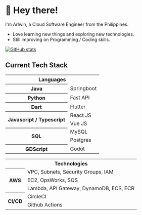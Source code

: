 # :wave: Hey there!
I'm Arlwin, a Cloud Software Engineer from the Philippines. 
- Love learning new things and exploring new technologies.
- Still improving on Programming / Coding skills.

[![GitHub stats](https://github-readme-stats.vercel.app/api?username=arlwin&theme=dark)](https://github.com/anuraghazra/github-readme-stats)

## Current Tech Stack
<table>
<th colspan=2>Languages</th>
<tr>
<th>Java</th>
<td>Springboot</td>
</tr>
<tr>
<th>Python</th>
<td>Fast API</td>
</tr>
<tr>
<th>Dart</th>
<td>Flutter</td>
</tr>
<tr>
<th rowspan=2>Javascript / Typescript</th>
<td>React JS</td>
</tr>
<td>Vue JS</td>
</tr>
<tr>
<th rowspan=2>SQL</th>
<td>MySQL</td>
</tr>
<tr>
<td>Postgres</td>
</tr>
<tr>
<th rowspan=2>GDScript</th>
<td>Godot</td>
</tr>
</table>

<table>
<th colspan=2>Technologies</th>
<tr>
<th rowspan=3>AWS</th>
<td>VPC, Subnets, Security Groups, IAM</td>
</tr>
<tr>
<td>EC2, OpsWorks, SQS</td>
</tr>
<tr>
<td>Lambda, API Gateway, DynamoDB, ECS, ECR</td>
</tr>
<tr>
<th rowspan=2>CI/CD</th>
<td>CircleCI</td>
</tr>
<td>Github Actions</td>
</tr>
</table>
